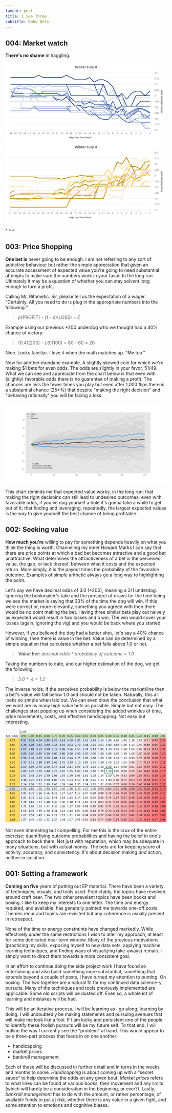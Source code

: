 ```yaml
---
layout: post
title: I See Three
subtitle: Baby Bets
---
```


## 004: Market watch

**There's no shame** in haggling. 

<img src="/punt/img/wilder_fury_2_lines.jpg" alt="wilder_fury_2_lines" /><br />

 ^ ^ ^ 

## 003: Price Shopping

**One bet is** never going to be enough. I am not referring to any sort of addictive behaviour but rather the simple appreciation that given an accurate accessment of expected value you're going to need substantial attempts to make sure the numbers work in your favor. In the long run. Ultimately it may be a question of whether you can stay solvent long enough to turn a profit.

Calling Mr. Rithmetic. Sir, please tell us the expectation of a wager. "Certainly. All you need to do is plug in the appropriate numbers into the following:"

> _p_(PROFIT) - (1 - _p_)(LOSS) = _E_

Example using our previous +200 underdog who we thought had a 40% chance of victory:

> (0.4)(200) - (.6)(100) = 80 - 60 = 20

Nice. Looks familiar. I love it when the math matches up. "Me too."

Now for another mundane example. A slightly skewed coin for which we're making $1 bets for even odds. The odds are slightly in your favor, 51/49. What we can see and appreciate from the chart below is that even with (slightly) favorable odds there is no guarantee of making a profit. The chances are less the fewer times you play but even after 1,000 flips there is a substantial chance (25+%) that despite "making the right decision" and "behaving rationally" you will be facing a loss.

<img src="/punt/img/better_than_50_50.jpg" alt="better_than_50_50" /><br />

This chart reminds me that expected value works, in the long run; that making the right decisoins can still lead to undesired outcomes; even with favorable odds, if you've dug yourself a hole it's gonna take a while to get out of it; that finding and leveraging, repeatedly, the largest expected values is the way to give yourself the best chance of being profitable. 


## 002: Seeking value

**How much you're** willing to pay for something depends heavily on what you think the thing is worth. Channeling my inner Howard Marks I can say that there are price points at which a bad bet becomes attractive and a good bet unattractive. What determines the attractiveness of a bet is the perceived value, the gap, or lack thereof, between what it costs and the expected return. More simply, it is the payout times the probability of the favorable outcome. Examples of simple arithetic always go a long way to highlighting the point. 

Let's say we have decimal odds of 3.0 (+200), meaning a 2/1 underdog. Ignoring the bookmaker's take and the prospect of draws for the time being we see the market is saying that 33% of the time the dog will win. If this were correct or, more relevantly, something you agreed with then there would be no point making the bet. Having three similar bets play out naively as expected would result in two losses and a win. The win would cover your losses (again, ignoring the vig) and you would be back where you started. 

However, if you believed the dog had a better shot, let's say a 40% chance of winning, then there is value in the bet. Value can be determined by a simple equation that calculates whether a bet falls above 1.0 or not. 

> _**Value bet**: decimal odds * probability of outcome > 1.0_

Taking the numbers to date, and our higher estimation of the dog, we get the following:

> _3.0 * .4 = 1.2_

The inverse holds; if the perceived probability is below the market/line then a bet's value will fall below 1.0 and should not be taken. Naturally, this all looks so simple when laid out. We can even draw the conclusion that what we want are as many high value bets as possible. Simple but not easy. The challenges start popping up when considering the added wrinkles of time, price movements, costs, and effective handicapping. Not easy but interesting. 

<img src="/punt/img/value_calc.jpg" alt="value_calc" /><br />

Not even interesting but compelling. For me this is the crux of the entire exercise: quantifiying outcome probabilities and having the belief in one's approach to back them. Not just with reputation, which may be adequate in many situations, but with actual money. The bets are for keeping score of activity, accuracy, and consistency. It's about decision making _and_ action, neither in isolation. 


## 001: Setting a framework

**Coming on five** years of putting out EP material. There have been a variety of techniques, visuals, and tools used. Predictably, the topics have revolved around craft beer. The two other prevelant topics have been books and boxing. I like to keep my interests to one letter. The time and energy required, and available, has generally pointed me towards one-off posts. Themes recur and topics are revisited but any coherence is usually present in retrospect. 

None of the time or energy constraints have changed markedly. While effectively under the same restrictions I wish to alter my approach, at least for some dedicated near term window. Many of the previous motivations (practicing my skills, exposing myself to new data sets, applying machine learning techniques, and finding ways of visualizing take-aways) remain. I simply want to direct them towards a more consistent goal.

In an effort to continue doing the side project work I have found so entertaining and also build something more substantial, something that extends beyond a couple of posts, I have turned my attention to punting. On boxing. The two together are a natural fit for my continued data science-y pursuits. Many of the techniques and tools previously implemented are applicable. Some old scripts will be dusted off. Even so, a whole lot of learning and mistakes will be had. 

This will be an iterative process. I will be learning as I go along, learning by doing. I will undoubtedly be making statements and pursuing avenues that will make me look like a fool. If I am lucky and persistent one of the people to identify these foolish pursuits will be my future self. To that end, I will outline the way I currently see the "problem" at hand. This would appear to be a three-part process that feeds in on one another:

* handicapping
* market prices
* bankroll management

Each of these will be discussed in further detail and in turns in the weeks and months to come. _Handicapping_ is about coming up with a "secret sauce" to help determine the odds on any given bout. _Market prices_ refers to what lines can be found at various books, their movement and any limits (which will hardly be a consideration in the beginning, or ever?). Lastly, _bankroll management_ has to do with the amount, or rather percentage, of available funds to put at risk, whether there is any value in a given fight, and some attention to emotions and cognitive biases. 
